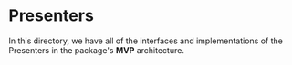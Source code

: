 # Presenters

In this directory, we have all of the interfaces and implementations of the Presenters in the package's **MVP** architecture.
